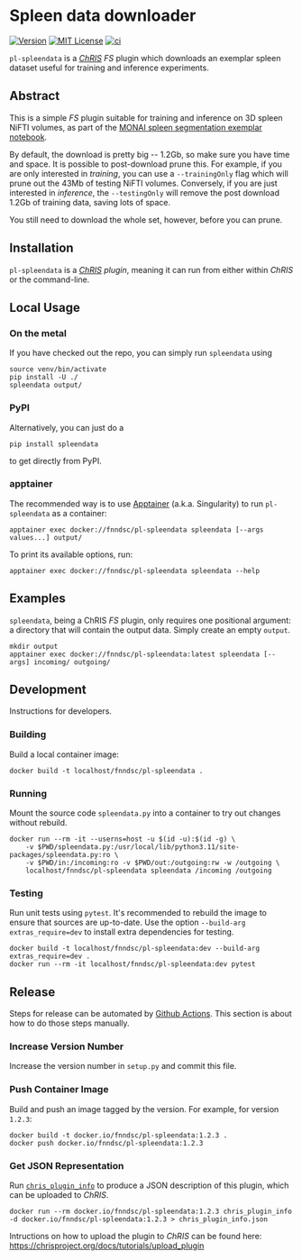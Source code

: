 # Spleen data downloader

[![Version](https://img.shields.io/docker/v/fnndsc/pl-spleendata?sort=semver)](https://hub.docker.com/r/fnndsc/pl-spleendata)
[![MIT License](https://img.shields.io/github/license/fnndsc/pl-spleendata)](https://github.com/FNNDSC/pl-spleendata/blob/main/LICENSE)
[![ci](https://github.com/FNNDSC/pl-spleendata/actions/workflows/ci.yml/badge.svg)](https://github.com/FNNDSC/pl-spleendata/actions/workflows/ci.yml)

`pl-spleendata` is a [_ChRIS_](https://chrisproject.org/) _FS_ plugin which downloads an exemplar spleen dataset useful for training and inference experiments.

## Abstract

This is a simple _FS_ plugin suitable for training and inference on 3D spleen NiFTI volumes, as part of the [MONAI spleen segmentation exemplar notebook](https://github.com/Project-MONAI/tutorials/blob/main/3d_segmentation/spleen_segmentation_3d.ipynb).

By default, the download is pretty big -- 1.2Gb, so make sure you have time and space. It is possible to post-download prune this. For example, if you are only interested in _training_, you can use a `--trainingOnly` flag which will prune out the 43Mb of testing NiFTI volumes. Conversely, if you are just interested in _inference_, the `--testingOnly` will remove the post download 1.2Gb of training data, saving lots of space.

You still need to download the whole set, however, before you can prune.

## Installation

`pl-spleendata` is a _[ChRIS](https://chrisproject.org/) plugin_, meaning it can run from either within _ChRIS_ or the command-line.

## Local Usage

### On the metal

If you have checked out the repo, you can simply run `spleendata` using

```shell
source venv/bin/activate
pip install -U ./ 
spleendata output/
```

### PyPI

Alternatively, you can just do a 

```shell
pip install spleendata
```

to get directly from PyPI.

### apptainer

The recommended way is to use [Apptainer](https://apptainer.org/) (a.k.a. Singularity) to run `pl-spleendata` as a container:

```shell
apptainer exec docker://fnndsc/pl-spleendata spleendata [--args values...] output/
```

To print its available options, run:

```shell
apptainer exec docker://fnndsc/pl-spleendata spleendata --help
```

## Examples

`spleendata`, being a ChRIS _FS_ plugin, only requires one positional argument: a directory that will contain the output data. Simply create an empty `output`.

```shell
mkdir output
apptainer exec docker://fnndsc/pl-spleendata:latest spleendata [--args] incoming/ outgoing/
```

## Development

Instructions for developers.

### Building

Build a local container image:

```shell
docker build -t localhost/fnndsc/pl-spleendata .
```

### Running

Mount the source code `spleendata.py` into a container to try out changes without rebuild.

```shell
docker run --rm -it --userns=host -u $(id -u):$(id -g) \
    -v $PWD/spleendata.py:/usr/local/lib/python3.11/site-packages/spleendata.py:ro \
    -v $PWD/in:/incoming:ro -v $PWD/out:/outgoing:rw -w /outgoing \
    localhost/fnndsc/pl-spleendata spleendata /incoming /outgoing
```

### Testing

Run unit tests using `pytest`.
It's recommended to rebuild the image to ensure that sources are up-to-date.
Use the option `--build-arg extras_require=dev` to install extra dependencies for testing.

```shell
docker build -t localhost/fnndsc/pl-spleendata:dev --build-arg extras_require=dev .
docker run --rm -it localhost/fnndsc/pl-spleendata:dev pytest
```

## Release

Steps for release can be automated by [Github Actions](.github/workflows/ci.yml).
This section is about how to do those steps manually.

### Increase Version Number

Increase the version number in `setup.py` and commit this file.

### Push Container Image

Build and push an image tagged by the version. For example, for version `1.2.3`:

```
docker build -t docker.io/fnndsc/pl-spleendata:1.2.3 .
docker push docker.io/fnndsc/pl-spleendata:1.2.3
```

### Get JSON Representation

Run [`chris_plugin_info`](https://github.com/FNNDSC/chris_plugin#usage)
to produce a JSON description of this plugin, which can be uploaded to _ChRIS_.

```shell
docker run --rm docker.io/fnndsc/pl-spleendata:1.2.3 chris_plugin_info -d docker.io/fnndsc/pl-spleendata:1.2.3 > chris_plugin_info.json
```

Intructions on how to upload the plugin to _ChRIS_ can be found here:
https://chrisproject.org/docs/tutorials/upload_plugin

